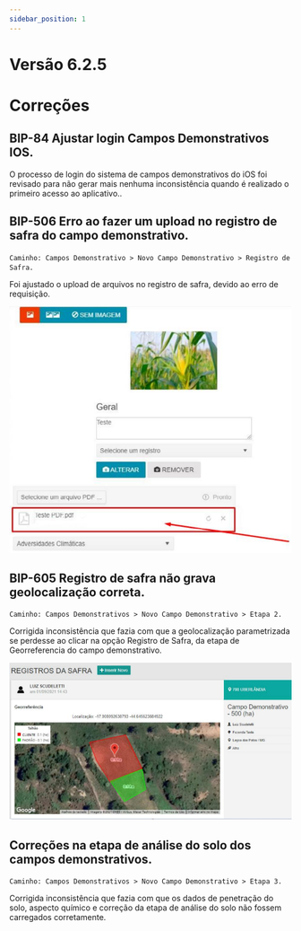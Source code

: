 ```yaml
---
sidebar_position: 1
---
```

# Versão 6.2.5

# Correções

## **BIP-84 Ajustar login Campos Demonstrativos IOS.**

O processo de login do sistema de campos demonstrativos do iOS foi revisado para não gerar mais nenhuma inconsistência quando é realizado o primeiro acesso ao aplicativo..

## **BIP-506 Erro ao fazer um upload no registro de safra do campo demonstrativo.**
`Caminho: Campos Demonstrativo > Novo Campo Demonstrativo > Registro de Safra.`

Foi ajustado o upload de arquivos no registro de safra, devido ao erro de requisição.

![Docusaurus logo](/img/bip-506.png)

## **BIP-605 Registro de safra não grava geolocalização correta.**
`Caminho: Campos Demonstrativos > Novo Campo Demonstrativo > Etapa 2.`

Corrigida inconsistência que fazia com que a geolocalização parametrizada se perdesse ao clicar na opção Registro de Safra, da etapa de Georreferencia do campo demonstrativo.

![Docusaurus logo](/img/bip-605.png)

## **Correções na etapa de análise do solo dos campos demonstrativos.**
`Caminho: Campos Demonstrativos > Novo Campo Demonstrativo > Etapa 3.`

Corrigida inconsistência que fazia com que os dados de penetração do solo, aspecto químico e correção da etapa de análise do solo não fossem carregados corretamente.


